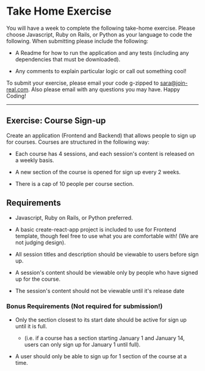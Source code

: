 # Take Home Exercise
You will have a week to complete the following take-home exercise. Please choose Javascript, Ruby on Rails, or Python as your language to code the following. When submitting please include the following:

* A Readme for how to run the application and any tests (including any dependencies that must be downloaded).

* Any comments to explain particular logic or call out something cool!


To submit your exercise, please email your code g-zipped to [sara@join-real.com](mailto:sara@join-real.com). Also please email with any questions you may have. Happy Coding!

---

## Exercise: Course Sign-up
Create an application (Frontend and Backend) that allows people to sign up for courses. Courses are structured in the following way: 

*  Each course has 4 sessions, and each session's content is released on a weekly basis. 

* A new section of the course is opened for sign up every 2 weeks.

* There is a cap of 10 people per course section.


## Requirements
* Javascript, Ruby on Rails, or Python preferred.

* A basic create-react-app project is included to use for Frontend template, though feel free to use what you are comfortable with! (We are not judging design).

* All session titles and description should be viewable to users before sign up.

* A session's content should be viewable only by people who have signed up for the course. 

* The session's content should not be viewable until it's release date

### Bonus Requirements (Not required for submission!)
* Only the section closest to its start date should be active for sign up until it is full. 
    * (i.e. if a course has a section starting January 1 and January 14, users can only sign up for January 1 until full).

* A user should only be able to sign up for 1 section of the course at a time.